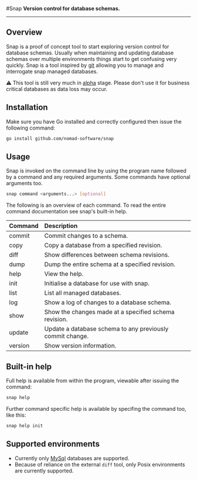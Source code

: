 #Snap
**Version control for database schemas.**

---

## Overview

Snap is a proof of concept tool to start exploring version control for database 
schemas. Usually when maintaining and updating database schemas over multiple 
environments things start to get confusing very quickly. Snap is a tool 
inspired by [git](http://git-scm.com/) allowing you to manage and interrogate 
snap managed databases.

:warning: This tool is still very much in 
[alpha](http://en.wikipedia.org/wiki/Software_release_life_cycle#Alpha) stage. 
Please don't use it for business critical databases as data loss may occur.

## Installation

Make sure you have Go installed and correctly configured then issue the 
following command:
```bash
go install github.com/nomad-software/snap
```
## Usage

Snap is invoked on the command line by using the program name followed by a 
command and any required arguments. Some commands have optional arguments too.
```bash
snap command <arguments...> [optional]
```
The following is an overview of each command. To read the entire command 
documentation see snap's built-in help.

| Command | Description |
| :------ | :---------- |
| commit  | Commit changes to a schema. |
| copy    | Copy a database from a specified revision. |
| diff    | Show differences between schema revisions. |
| dump    | Dump the entire schema at a specified revision. |
| help    | View the help. |
| init    | Initialise a database for use with snap. |
| list    | List all managed databases. |
| log     | Show a log of changes to a database schema. |
| show    | Show the changes made at a specified schema revision. |
| update  | Update a database schema to any previously commit change. |
| version | Show version information. |

## Built-in help

Full help is available from within the program, viewable after issuing the 
command:
```bash
snap help
```
Further command specific help is available by specifing 
the command too, like this:
```bash
snap help init
```
## Supported environments

 * Currently only [MySql](http://www.mysql.com/) databases are supported.
 * Because of reliance on the external `diff` tool, only Posix environments are 
   currently supported.
